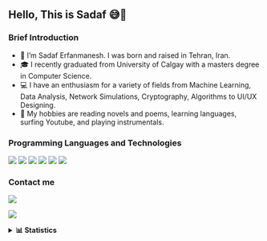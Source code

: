 ## Hello, This is Sadaf 😅👋

<!--
**sadafem/sadafem** is a ✨ _special_ ✨ repository because its `README.md` (this file) appears on your GitHub profile.
-->

### Brief Introduction

- 🌱 I’m Sadaf Erfanmanesh. I was born and raised in Tehran, Iran.
- 🎓 I recently graduated from University of Calgay with a masters degree in Computer Science.
- 💻 I have an enthusiasm for a variety of fields from Machine Learning, Data Analysis, Network Simulations, Cryptography, Algorithms to UI/UX Designing.
- 🎡 My hobbies are reading novels and poems, learning languages, surfing Youtube, and playing instrumentals.


### Programming Languages and Technologies
<p align="left">
<a><img src="https://img.shields.io/badge/-c++-044F88?style=for-the-badge&logo=cplusplus&logoColor=white"/></a>
<a><img src="https://img.shields.io/badge/-java-f89820?style=for-the-badge&logo=java&logoColor=white"/></a>
<a><img src="https://img.shields.io/badge/-python-646464?style=for-the-badge&logo=python&logoColor=white"/></a>
<a><img src="https://img.shields.io/badge/-GOLANG-29BEB0?style=for-the-badge&logo=go&logoColor=white"/></a>
<a><img src="https://img.shields.io/badge/-postgresql-0064a5?style=for-the-badge&logo=postgresql&logoColor=white"/></a>
<a><img src="https://img.shields.io/badge/-MongoDB-13aa52?style=for-the-badge&logo=mongodb&logoColor=white"/></a>
</p>

### Contact me
<p align="left">
<a href="mailto:sadaf.erfan@gmail.com"><img src="https://img.shields.io/badge/-sadaf.erfan@gmail.com-B23121?style=for-the-badge&logo=Gmail&logoColor=white"/></a>

<a href="https://www.linkedin.com/in/sadaf-erfanmanesh/"><img src="https://img.shields.io/badge/-sadafem-0e76a8?style=for-the-badge&logo=Linkedin&logoColor=white"/></a>

</p>

<details><summary><b>📊 Statistics</b></summary>


